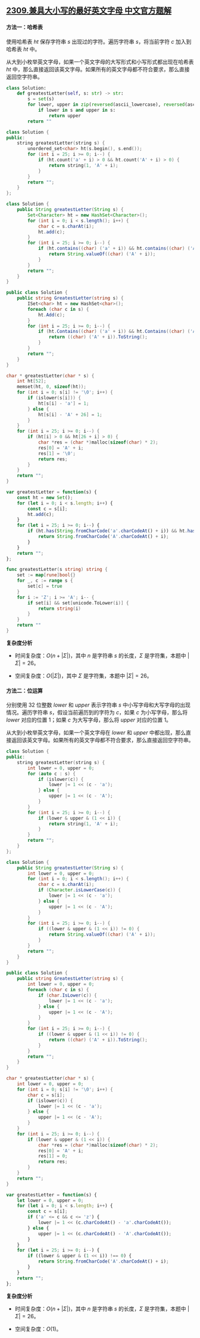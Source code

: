 ## [2309.兼具大小写的最好英文字母 中文官方题解](https://leetcode.cn/problems/greatest-english-letter-in-upper-and-lower-case/solutions/100000/jian-ju-da-xiao-xie-de-zui-hao-ying-wen-o5u2s)
#### 方法一：哈希表

使用哈希表 $\textit{ht}$ 保存字符串 $s$ 出现过的字符。遍历字符串 $s$，将当前字符 $c$ 加入到哈希表 $\textit{ht}$ 中。

从大到小枚举英文字母，如果一个英文字母的大写形式和小写形式都出现在哈希表 $\textit{ht}$ 中，那么直接返回该英文字母。如果所有的英文字母都不符合要求，那么直接返回空字符串。

```Python [sol1-Python3]
class Solution:
    def greatestLetter(self, s: str) -> str:
        s = set(s)
        for lower, upper in zip(reversed(ascii_lowercase), reversed(ascii_uppercase)):
            if lower in s and upper in s:
                return upper
        return ""
```

```C++ [sol1-C++]
class Solution {
public:
    string greatestLetter(string s) {
        unordered_set<char> ht(s.begin(), s.end());
        for (int i = 25; i >= 0; i--) {
            if (ht.count('a' + i) > 0 && ht.count('A' + i) > 0) {
                return string(1, 'A' + i);
            }
        }
        return "";
    }
};
```

```Java [sol1-Java]
class Solution {
    public String greatestLetter(String s) {
        Set<Character> ht = new HashSet<Character>();
        for (int i = 0; i < s.length(); i++) {
            char c = s.charAt(i);
            ht.add(c);
        }
        for (int i = 25; i >= 0; i--) {
            if (ht.contains((char) ('a' + i)) && ht.contains((char) ('A' + i))) {
                return String.valueOf((char) ('A' + i));
            }
        }
        return "";
    }
}
```

```C# [sol1-C#]
public class Solution {
    public string GreatestLetter(string s) {
        ISet<char> ht = new HashSet<char>();
        foreach (char c in s) {
            ht.Add(c);
        }
        for (int i = 25; i >= 0; i--) {
            if (ht.Contains((char) ('a' + i)) && ht.Contains((char) ('A' + i))) {
                return ((char) ('A' + i)).ToString();
            }
        }
        return "";
    }
}
```

```C [sol1-C]
char * greatestLetter(char * s) {
    int ht[52];
    memset(ht, 0, sizeof(ht));
    for (int i = 0; s[i] != '\0'; i++) {
        if (islower(s[i])) {
            ht[s[i] - 'a'] = 1;
        } else {
            ht[s[i] - 'A' + 26] = 1;
        }
    }
    for (int i = 25; i >= 0; i--) {
        if (ht[i] > 0 && ht[26 + i] > 0) {
            char *res = (char *)malloc(sizeof(char) * 2);
            res[0] = 'A' + i;
            res[1] = '\0';
            return res;
        }
    }
    return "";
}
```

```JavaScript [sol1-JavaScript]
var greatestLetter = function(s) {
    const ht = new Set();
    for (let i = 0; i < s.length; i++) {
        const c = s[i];
        ht.add(c);
    }
    for (let i = 25; i >= 0; i--) {
        if (ht.has(String.fromCharCode('a'.charCodeAt() + i)) && ht.has(String.fromCharCode('A'.charCodeAt() + i))) {
            return String.fromCharCode('A'.charCodeAt() + i);
        }
    }
    return "";
};
```

```go [sol1-Golang]
func greatestLetter(s string) string {
    set := map[rune]bool{}
    for _, c := range s {
        set[c] = true
    }
    for i := 'Z'; i >= 'A'; i-- {
        if set[i] && set[unicode.ToLower(i)] {
            return string(i)
        }
    }
    return ""
}
```

**复杂度分析**

+ 时间复杂度：$O(n + |\Sigma|)$，其中 $n$ 是字符串 $s$ 的长度，$\Sigma$ 是字符集，本题中 $|\Sigma| = 26$。

+ 空间复杂度：$O(|\Sigma|)$，其中 $\Sigma$ 是字符集，本题中 $|\Sigma| = 26$。

#### 方法二：位运算

分别使用 $32$ 位整数 $\textit{lower}$ 和 $\textit{upper}$ 表示字符串 $s$ 中小写字母和大写字母的出现情况。遍历字符串 $s$，假设当前遍历到的字符为 $c$，如果 $c$ 为小写字母，那么将 $\textit{lower}$ 对应的位置 $1$；如果 $c$ 为大写字母，那么将 $\textit{upper}$ 对应的位置 $1$。

从大到小枚举英文字母，如果一个英文字母在 $\textit{lower}$ 和 $\textit{upper}$ 中都出现，那么直接返回该英文字母。如果所有的英文字母都不符合要求，那么直接返回空字符串。

```C++ [sol2-C++]
class Solution {
public:
    string greatestLetter(string s) {
        int lower = 0, upper = 0;
        for (auto c : s) {
            if (islower(c)) {
                lower |= 1 << (c - 'a');
            } else {
                upper |= 1 << (c - 'A');
            }
        }
        for (int i = 25; i >= 0; i--) {
            if (lower & upper & (1 << i)) {
                return string(1, 'A' + i);
            }
        }
        return "";
    }
};
```

```Java [sol2-Java]
class Solution {
    public String greatestLetter(String s) {
        int lower = 0, upper = 0;
        for (int i = 0; i < s.length(); i++) {
            char c = s.charAt(i);
            if (Character.isLowerCase(c)) {
                lower |= 1 << (c - 'a');
            } else {
                upper |= 1 << (c - 'A');
            }
        }
        for (int i = 25; i >= 0; i--) {
            if ((lower & upper & (1 << i)) != 0) {
                return String.valueOf((char) ('A' + i));
            }
        }
        return "";
    }
}
```

```C# [sol2-C#]
public class Solution {
    public string GreatestLetter(string s) {
        int lower = 0, upper = 0;
        foreach (char c in s) {
            if (char.IsLower(c)) {
                lower |= 1 << (c - 'a');
            } else {
                upper |= 1 << (c - 'A');
            }
        }
        for (int i = 25; i >= 0; i--) {
            if ((lower & upper & (1 << i)) != 0) {
                return ((char) ('A' + i)).ToString();
            }
        }
        return "";
    }
}
```

```C [sol2-C]
char * greatestLetter(char * s) {
    int lower = 0, upper = 0;
    for (int i = 0; s[i] != '\0'; i++) {
        char c = s[i];
        if (islower(c)) {
            lower |= 1 << (c - 'a');
        } else {
            upper |= 1 << (c - 'A');
        }
    }
    for (int i = 25; i >= 0; i--) {
        if (lower & upper & (1 << i)) {
            char *res = (char *)malloc(sizeof(char) * 2);
            res[0] = 'A' + i;
            res[1] = 0;
            return res;
        }
    }
    return "";
}
```

```JavaScript [sol2-JavaScript]
var greatestLetter = function(s) {
    let lower = 0, upper = 0;
    for (let i = 0; i < s.length; i++) {
        const c = s[i];
        if ('a' <= c && c <= 'z') {
            lower |= 1 << (c.charCodeAt() - 'a'.charCodeAt());
        } else {
            upper |= 1 << (c.charCodeAt() - 'A'.charCodeAt());
        }
    }
    for (let i = 25; i >= 0; i--) {
        if ((lower & upper & (1 << i)) !== 0) {
            return String.fromCharCode('A'.charCodeAt() + i);
        }
    }
    return "";
};
```

**复杂度分析**

+ 时间复杂度：$O(n + |\Sigma|)$，其中 $n$ 是字符串 $s$ 的长度，$\Sigma$ 是字符集，本题中 $|\Sigma| = 26$。

+ 空间复杂度：$O(1)$。